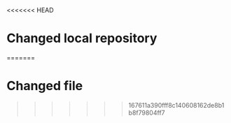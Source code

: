 <<<<<<< HEAD
# Changed local repository
=======
# Changed file
>>>>>>> 167611a390fff8c140608162de8b1b8f79804ff7
